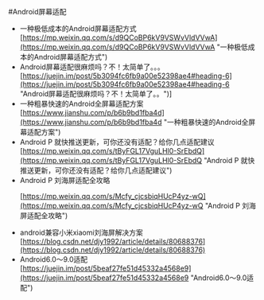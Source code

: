 #Android屏幕适配
- 一种极低成本的Android屏幕适配方式<br>[https://mp.weixin.qq.com/s/d9QCoBP6kV9VSWvVldVVwA](https://mp.weixin.qq.com/s/d9QCoBP6kV9VSWvVldVVwA "一种极低成本的Android屏幕适配方式")
- Android屏幕适配很麻烦吗？不！太简单了。。。<br>[https://juejin.im/post/5b3094fc6fb9a00e52398ae4#heading-6](https://juejin.im/post/5b3094fc6fb9a00e52398ae4#heading-6 "Android屏幕适配很麻烦吗？不！太简单了。。")]
- 一种粗暴快速的Android全屏幕适配方案<br>[https://www.jianshu.com/p/b6b9bd1fba4d](https://www.jianshu.com/p/b6b9bd1fba4d "一种粗暴快速的Android全屏幕适配方案")
- Android P 就快推送更新，可你还没有适配？给你几点适配建议<br>[https://mp.weixin.qq.com/s/tByFGL17VguLHl0-SrEbdQ](https://mp.weixin.qq.com/s/tByFGL17VguLHl0-SrEbdQ "Android P 就快推送更新，可你还没有适配？给你几点适配建议")
- Android P 刘海屏适配全攻略<p>[https://mp.weixin.qq.com/s/Mcfy_cjcsbiqHUcP4yz-wQ](https://mp.weixin.qq.com/s/Mcfy_cjcsbiqHUcP4yz-wQ "Android P 刘海屏适配全攻略")
- android兼容小米xiaomi刘海屏解决方案<br>[https://blog.csdn.net/djy1992/article/details/80688376](https://blog.csdn.net/djy1992/article/details/80688376)
- Android6.0～9.0适配<br>[https://juejin.im/post/5beaf27fe51d45332a4568e9](https://juejin.im/post/5beaf27fe51d45332a4568e9 "Android6.0～9.0适配")